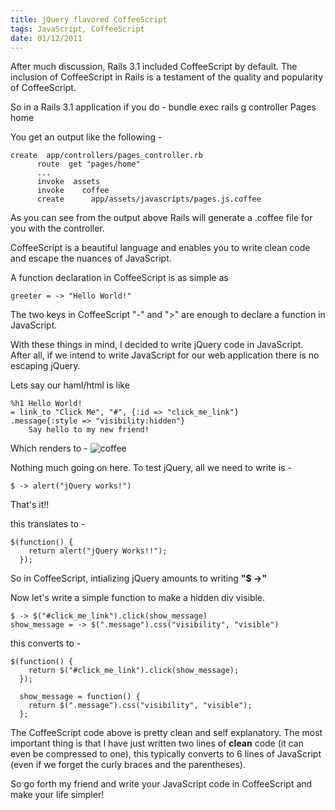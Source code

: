 ```yaml
---
title: jQuery flavored CoffeeScript
tags: JavaScript, CoffeeScript
date: 01/12/2011
---
```


After much discussion, Rails 3.1 included CoffeeScript by default. The inclusion of CoffeeScript in Rails is a testament of the quality and popularity of CoffeeScript.

So in a Rails 3.1 application if you do - 
    bundle exec rails g controller Pages home

You get an output like the following - 
    
    create  app/controllers/pages_controller.rb
          route  get "pages/home"
          ...
          invoke  assets
          invoke    coffee
          create      app/assets/javascripts/pages.js.coffee

As you can see from the output above Rails will generate a .coffee file for you with the controller.

CoffeeScript is a beautiful language and enables you to write clean code and escape the nuances of JavaScript. 

A function declaration in CoffeeScript is as simple as 

    greeter = -> "Hello World!"

The two keys in CoffeeScript "-" and ">" are enough to declare a function in JavaScript.

With these things in mind, I decided to write jQuery code in JavaScript. After all, if we intend to write JavaScript for our web application there is no escaping jQuery.

Lets say our haml/html is like
    
    %h1 Hello World!
    = link_to "Click Me", "#", {:id => "click_me_link"}
    .message{:style => "visibility:hidden"}
    	Say hello to my new friend!

Which renders to -
![coffee](/images/hello_coffee.jpg)

Nothing much going on here. To test jQuery, all we need to write is -

    $ -> alert("jQuery works!")

That's it!!

this translates to - 

    $(function() {
        return alert("jQuery Works!!");
      });

So in CoffeeScript, intializing jQuery amounts to writing **"$ ->"**

Now let's write a simple function to make a hidden div visible.

    $ -> $("#click_me_link").click(show_message)
    show_message = -> $(".message").css("visibility", "visible")

this converts to -

    $(function() {
        return $("#click_me_link").click(show_message);
      });

      show_message = function() {
        return $(".message").css("visibility", "visible");
      };

The CoffeeScript code above is pretty clean and self explanatory. The most important thing is that I have just written two lines of **clean** code (it can even be compressed to one), this typically converts to 6 lines of JavaScript (even if we forget the curly braces and the parentheses).

So go forth my friend and write your JavaScript code in CoffeeScript and make your life simpler!
